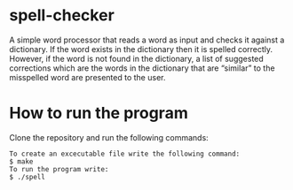 # spell-checker

A simple word processor that reads a word as input and checks it against a dictionary. If the word exists in the dictionary then it is spelled correctly. However, if the word is not found in the dictionary, a list of suggested corrections which are the words in the dictionary that are “similar” to the
misspelled word are presented to the user. 

# How to run the program 
Clone the repository and run the following commands: 
```
To create an excecutable file write the following command:  
$ make
To run the program write: 
$ ./spell
```

